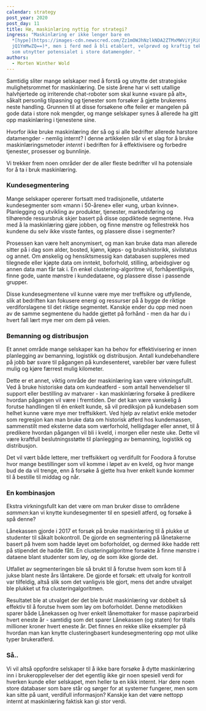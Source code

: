 ```yaml
---
calendar: strategy
post_year: 2020
post_day: 11
title: Hæ, maskinlæring nyttig for strategi?
ingress: "Maskinlæring er ikke lenger bare en
  *[hype](https://images-cdn.newscred.com/Zz1mOWJhNzlkNDA2ZTMxMWViYjRiOGFiM2IyM\
  jQ1YmMwZQ==)*, men i ferd med å bli etablert, velprøvd og kraftig teknologi
  som utnytter potensialet i store datamengder. "
authors:
  - Morten Winther Wold
---
```

Samtidig sliter mange selskaper med å forstå og utnytte det strategiske mulighetsrommet for maskinlæring. De siste årene har vi sett utallige halvhjertede og irriterende chat-roboter som skal kunne «svare på alt», såkalt personlig tilpasning og tjenester som forsøker å gjette brukerens neste handling. Grunnen til at disse forsøkene ofte feiler er mangelen på gode data i store nok mengder, og mange selskaper synes å allerede ha gitt opp maskinlæring i tjenestene sine.

Hvorfor ikke bruke maskinlæring der så og si alle bedrifter allerede harstore datamengder - nemlig internt? I denne artikkelen slår vi et slag for å bruke maskinlæringsmetoder *internt* i bedriften for å effektivisere og forbedre tjenester, prosesser og bunnlinje.

Vi trekker frem noen områder der de aller fleste bedrifter vil ha potensiale for å ta i bruk maskinlæring.

### Kundesegmentering

Mange selskaper opererer fortsatt med tradisjonelle, utdaterte kundesegmenter som «mann i 50-årene» eller «ung, urban kvinne». Planlegging og utvikling av produkter, tjenester, markedsføring og tilhørende ressursbruk skjer basert på disse oppdiktede segmentene. Hva med å la maskinlæring gjøre jobben, og finne mønstre og fellestrekk hos kundene du selv ikke visste fantes, og plassere disse i segmenter?

Prosessen kan være helt anonymisert, og man kan bruke data man allerede sitter på i dag som alder, bosted, kjønn, kjøps- og brukshistorikk, sivilstatus og annet. Om ønskelig og hensiktsmessig kan databasen suppleres med tilegnede eller kjøpte data om inntekt, boforhold, stilling, arbeidsgiver og annen data man får tak i. En enkel clustering-algoritme vil, forhåpentligvis, finne gode, uante mønstre i kundedataene, og plassere disse i passende grupper.

Disse kundesegmentene vil kunne være mye mer treffsikre og utfyllende, slik at bedriften kan fokusere energi og ressurser på å bygge de riktige verdiforslagene til det riktige segmentet. Kanskje ender du opp med noen av de samme segmentene du hadde gjettet på forhånd - men da har du i hvert fall lært mye mer om dem på veien.

### Bemanning og distribusjon

Et annet område mange selskaper kan ha behov for effektivisering er innen planlegging av bemanning, logistikk og distribusjon. Antall kundebehandlere på jobb bør svare til pågangen på kundesenteret, varebiler bør være fullest mulig og kjøre færrest mulig kilometer.

Dette er et annet, viktig område der maskinlæring kan være virkningsfullt. Ved å bruke historiske data om kundeatferd - som antall henvendelser til support eller bestilling av matvarer - kan maskinlæring forsøke å predikere hvordan pågangen vil være i fremtiden. Der det kan være vanskelig å forutse handlingen til én enkelt kunde, så vil prediksjon på kundebasen som helhet kunne være mye mer treffsikkert. Ved hjelp av relativt enkle metoder som regresjon kan man bruke data om historisk atferd hos kundemassen, sammenstilt med eksterne data som værforhold, helligdager eller annet, til å predikere hvordan pågangen vil bli i kveld, i morgen eller neste uke. Dette vil være kraftfull beslutningsstøtte til planlegging av bemanning, logistikk og distribusjon.

Det vil vært både lettere, mer treffsikkert og verdifullt for Foodora å forutse hvor mange bestillinger som vil komme i løpet av en kveld, og hvor mange bud de da vil trenge, enn å forsøke å gjette hva hver enkelt kunde kommer til å bestille til middag og når.

### En kombinasjon

Ekstra virkningsfullt kan det være om man bruker disse to områdene *sammen*:kan vi knytte kundesegmenter til en spesiell atferd, og forsøke å spå denne?

Lånekassen gjorde i 2017 et forsøk på bruke maskinlæring til å plukke ut studenter til såkalt bokontroll. De gjorde en segmentering på lånetakerne basert på hvem som hadde løyet om boforholdet, og dermed ikke hadde rett på stipendet de hadde fått. En clusteringalgoritme forsøkte å finne mønstre i dataene blant studenter som løy, og de som ikke gjorde det.

Utfallet av segmenteringen ble så brukt til å forutse hvem som kom til å jukse blant neste års låntakere. De gjorde et forsøk: ett utvalg for kontroll var tilfeldig, altså slik som det vanligvis ble gjort, mens det andre utvalget ble plukket ut fra clusteringalgoritmen.

Resultatet ble at utvalget der det ble brukt maskinlæring var dobbelt så effektiv til å forutse hvem som løy om boforholdet. Denne metodikken sparer både Lånekassen og hver enkelt lånemottaker for masse papirarbeid hvert eneste år - samtidig som det sparer Lånekassen (og staten) for titalls millioner kroner hvert eneste år. Det finnes en rekke slike eksempler på hvordan man kan knytte clusteringbasert kundesegmentering opp mot ulike typer brukeratferd.

### Så..

Vi vil altså oppfordre selskaper til å ikke bare forsøke å dytte maskinlæring inn i brukeropplevelser der det egentlig ikke gir noen spesiell verdi for hverken kunde eller selskapet, men heller ta en kikk internt. Har dere noen store databaser som bare står og sørger for at systemer fungerer, men som kan sitte på uant, verdifull informasjon? Kanskje kan det være nettopp internt at maskinlæring faktisk kan gi stor verdi.